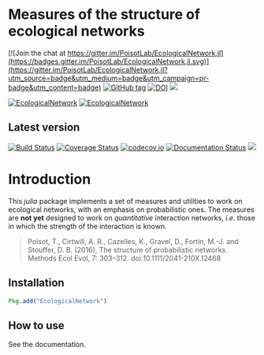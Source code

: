 # Measures of the structure of ecological networks

[![Join the chat at https://gitter.im/PoisotLab/EcologicalNetwork.jl](https://badges.gitter.im/PoisotLab/EcologicalNetwork.jl.svg)](https://gitter.im/PoisotLab/EcologicalNetwork.jl?utm_source=badge&utm_medium=badge&utm_campaign=pr-badge&utm_content=badge)
[![GitHub tag](https://img.shields.io/github/tag/PoisotLab/EcologicalNetwork.jl.svg)]()
[![DOI](https://zenodo.org/badge/25148478.svg)](https://zenodo.org/badge/latestdoi/25148478)
[![](https://img.shields.io/badge/docs-stable-blue.svg)](https://PoisotLab.github.io/EcologicalNetwork.jl/stable)

[![EcologicalNetwork](http://pkg.julialang.org/badges/EcologicalNetwork_0.5.svg)](http://pkg.julialang.org/?pkg=EcologicalNetwork)
[![EcologicalNetwork](http://pkg.julialang.org/badges/EcologicalNetwork_0.6.svg)](http://pkg.julialang.org/?pkg=EcologicalNetwork)

## Latest version

[![Build Status](https://travis-ci.org/PoisotLab/EcologicalNetwork.jl.svg?branch=master)](https://travis-ci.org/PoisotLab/EcologicalNetwork.jl)
[![Coverage Status](https://coveralls.io/repos/PoisotLab/EcologicalNetwork.jl/badge.svg?branch=master&service=github)](https://coveralls.io/github/PoisotLab/EcologicalNetwork.jl?branch=master)
[![codecov.io](http://codecov.io/github/PoisotLab/EcologicalNetwork.jl/coverage.svg?branch=master)](http://codecov.io/github/PoisotLab/EcologicalNetwork.jl?branch=master)
[![Documentation Status](https://readthedocs.org/projects/ecologicalnetworkjl/badge/?version=latest)](https://readthedocs.org/projects/ecologicalnetworkjl/?badge=latest)
[![](https://img.shields.io/badge/docs-latest-blue.svg)](https://PoisotLab.github.io/EcologicalNetwork.jl/latest)

# Introduction

This *julia* package implements a set of measures and utilities to work on
ecological networks, with an emphasis on probabilistic ones. The measures
are **not yet** designed to work on *quantitative* interaction networks,
*i.e.* those in which the strength of the interaction is known.

> Poisot, T., Cirtwill, A. R., Cazelles, K., Gravel, D., Fortin, M.-J. and
> Stouffer, D. B. (2016), The structure of probabilistic networks. Methods Ecol
> Evol, 7: 303–312. doi:10.1111/2041-210X.12468

## Installation

``` julia
Pkg.add("EcologicalNetwork")
```

## How to use

See the documentation.
